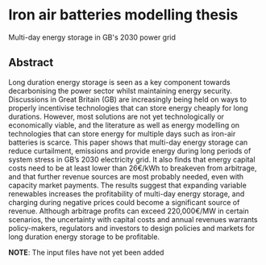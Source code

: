 # Iron air batteries modelling thesis
Multi-day energy storage in GB's 2030 power grid

## Abstract
Long duration energy storage is seen as a key component towards decarbonising the power sector whilst maintaining energy security. Discussions in Great Britain (GB) are increasingly being held on ways to properly incentivise technologies that can store
energy cheaply for long durations. However, most solutions are not yet technologically or economically viable, and the literature as well as energy modelling on technologies
that can store energy for multiple days such as iron-air batteries is scarce. This paper shows that multi-day energy storage can reduce curtailment, emissions and provide
energy during long periods of system stress in GB’s 2030 electricity grid. It also finds that energy capital costs need to be at least lower than 26€/kWh to breakeven from
arbitrage, and that further revenue sources are most probably needed, even with capacity market payments. The results suggest that expanding variable renewables increases the
profitability of multi-day energy storage, and charging during negative prices could become a significant source of revenue. Although arbitrage profits can exceed
220,000€/MW in certain scenarios, the uncertainty with capital costs and annual revenues warrants policy-makers, regulators and investors to design policies and
markets for long duration energy storage to be profitable. 

**NOTE**: The input files have not yet been added
